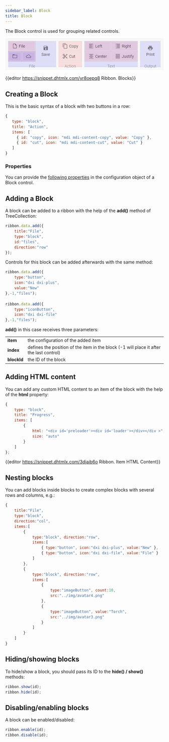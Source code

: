 ```yaml
---
sidebar_label: Block
title: Block
---          
```


The Block control is used for grouping related controls.
 
![DHX Ribbon Block groups controls](../assets/ribbon/ribbon_block.png)

{{editor	https://snippet.dhtmlx.com/yr8oepq8	Ribbon. Blocks}}

## Creating a Block

This is the basic syntax of a block with two buttons in a row:

~~~js
{
   type: "block",
   title: "Action",        
   items: [
     { id: "copy", icon: "mdi mdi-content-copy", value: "Copy" },
     { id: "cut", icon: "mdi mdi-content-cut", value: "Cut" }
   ]
}
~~~

### Properties

You can provide the [following properties](ribbon/api/api_block_properties.md) in the configuration object of a Block control.


## Adding a Block

A block can be added to a ribbon with the help of the **add()** method of TreeCollection:

~~~js
ribbon.data.add({
    title:"File",
    type:"block",
    id:"files",
    direction:"row"
});
~~~

Controls for this block can be added afterwards with the same method:

~~~js
ribbon.data.add({
    type:"button",
    icon:"dxi dxi-plus",
    value:"New"
},-1,"files");

ribbon.data.add({
    type:"iconButton",
    icon:"dxi dxi-file"
},-1,"files");
~~~

**add()** in this case receives three parameters:

<table class="webixdoc_links">
	<tbody>
        <tr>
			<td class="webixdoc_links0"><b>item</b></td>
			<td>the configuration of the added item</td>
		</tr>
        <tr>
			<td class="webixdoc_links0"><b>index</b></td>
			<td>defines the position of the item in the block (-1 will place it after the last control)</td>
		</tr>
        <tr>
			<td class="webixdoc_links0"><b>blockId</b></td>
			<td>the ID of the block</td>
		</tr>
    </tbody>
</table>


## Adding HTML content

You can add any custom HTML content to an item of the block with the help of the **html** property:

~~~js
{
	type: "block",
	title: "Progress",
	items: [
		{
		    html: "<div id='preloader'><div id='loader'></div></div >",
			size: "auto"
		}
	]
};
~~~

{{editor	https://snippet.dhtmlx.com/3djaib6o	Ribbon. Item HTML Content}}

## Nesting blocks

You can add blocks inside blocks to create complex blocks with several rows and columns, e.g.:

~~~js
{
    title:"File",
    type:"block",
    direction:"col", 
    items:[
        {
            type:"block", direction:"row",
            items:[
                { type:"button", icon:"dxi dxi-plus", value:"New" },
                { type:"button", icon:"dxi dxi-file", value:"File" }
            ]
        },
        {
            type:"block", direction:"row",
            items:[
                {
                    type:"imageButton", count:10,
                    src:"../img/avatar4.png"
                },
                {
                    type:"imageButton", value:"Torch",
                    src:"../img/avatar3.png"
                }
            ]
        }
    ]
}
~~~

## Hiding/showing blocks

To hide/show a block, you should pass its ID to the **hide() / show()** methods:

~~~js
ribbon.show(id);
ribbon.hide(id);
~~~

## Disabling/enabling blocks 

A block can be enabled/disabled:

~~~js
ribbon.enable(id);
ribbon.disable(id);
~~~


